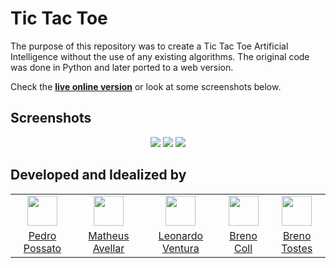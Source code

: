 # Tic Tac Toe

The purpose of this repository was to create a Tic Tac Toe Artificial Intelligence without the use of any existing algorithms.
The original code was done in Python and later ported to a web version.

Check the [**live online version**](https://rawgit.com/PedroPossato/Tic_tac_toe/master/web/) or look at some screenshots below.

## Screenshots

<p align="center">
  <img src="https://i.imgur.com/lKmeSF3.png">
  <img src="https://i.imgur.com/TySkdUD.png">
  <img src="https://i.imgur.com/YiaiO9X.png">
</p>

## Developed and Idealized by

<table>
  <tr align="center">
    <td>
      <a href="https://github.com/PedroPossato">
        <img src="https://github.com/PedroPossato.png" height="48" width="48">
      </a>
    </td>
    <td>
      <a href="https://github.com/MatheusAvellar">
        <img src="https://github.com/MatheusAvellar.png" height="48" width="48">
      </a>
    </td>
    <td>
      <a href="https://github.com/leo-ventura">
        <img src="https://github.com/leo-ventura.png" height="48" width="48">
      </a>
    </td>
    <td>
      <a href="https://github.com/collbreno">
        <img src="https://github.com/collbreno.png" height="48" width="48">
      </a>
    </td>
    <td>
      <a href="https://github.com/B-Trindade">
        <img src="https://github.com/B-Trindade.png" height="48" width="48">
      </a>
    </td>
  </tr>
  <tr align="center">
    <td>
      <a href="https://github.com/PedroPossato">Pedro Possato</a>
    </td>
    <td>
      <a href="https://github.com/MatheusAvellar">Matheus Avellar</a>
    </td>
    <td>
      <a href="https://github.com/leo-ventura">Leonardo Ventura</a>
    </td>
    <td>
      <a href="https://github.com/collbreno">Breno Coll</a>
    </td>
    <td>
      <a href="https://github.com/B-Trindade">Breno Tostes</a>
    </td>
  </tr>
</table>
